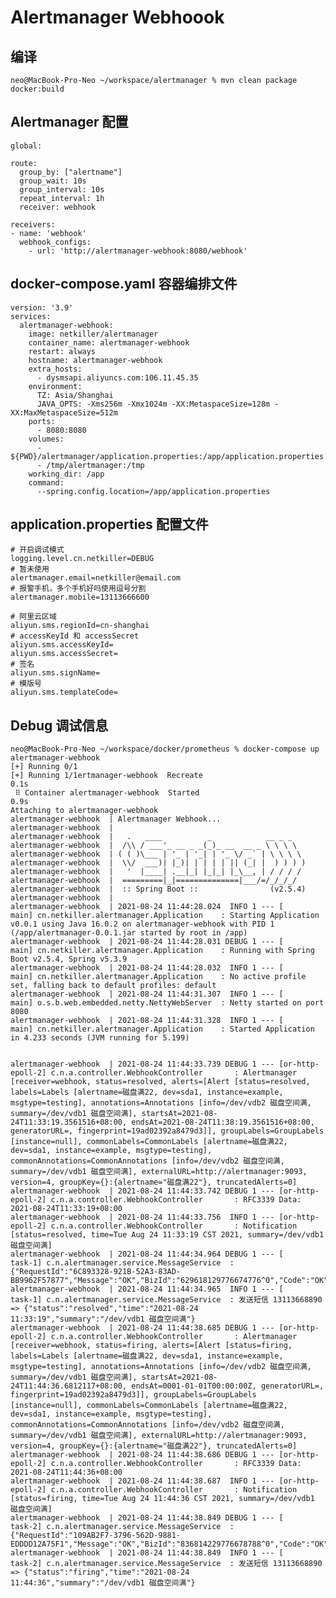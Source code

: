 # Alertmanager Webhoook

## 编译

	neo@MacBook-Pro-Neo ~/workspace/alertmanager % mvn clean package docker:build

## Alertmanager 配置

	global:
	
	route:
	  group_by: ["alertname"]
	  group_wait: 10s
	  group_interval: 10s
	  repeat_interval: 1h
	  receiver: webhook
	
	receivers:
	- name: 'webhook'
	  webhook_configs:
	    - url: 'http://alertmanager-webhook:8080/webhook'
	
## docker-compose.yaml 容器编排文件

	version: '3.9'	
	services:
	  alertmanager-webhook:
	    image: netkiller/alertmanager
	    container_name: alertmanager-webhook
	    restart: always
	    hostname: alertmanager-webhook
	    extra_hosts:
	      - dysmsapi.aliyuncs.com:106.11.45.35
	    environment:
	      TZ: Asia/Shanghai
	      JAVA_OPTS: -Xms256m -Xmx1024m -XX:MetaspaceSize=128m -XX:MaxMetaspaceSize=512m
	    ports:
	      - 8080:8080
	    volumes:
	      - ${PWD}/alertmanager/application.properties:/app/application.properties
	      - /tmp/alertmanager:/tmp
	    working_dir: /app
	    command:
	      --spring.config.location=/app/application.properties
	    
## application.properties 配置文件	    

	# 开启调试模式
	logging.level.cn.netkiller=DEBUG
	# 暂未使用
	alertmanager.email=netkiller@email.com
	# 报警手机，多个手机好吗使用逗号分割
	alertmanager.mobile=13113666600
	
	# 阿里云区域
	aliyun.sms.regionId=cn-shanghai	
	# accessKeyId 和 accessSecret
	aliyun.sms.accessKeyId=
	aliyun.sms.accessSecret=
	# 签名
	aliyun.sms.signName=
	# 模版号
	aliyun.sms.templateCode=
	
## Debug 调试信息

	neo@MacBook-Pro-Neo ~/workspace/docker/prometheus % docker-compose up alertmanager-webhook  
	[+] Running 0/1
	[+] Running 1/1ertmanager-webhook  Recreate                                                                                                                                                            0.1s
	 ⠿ Container alertmanager-webhook  Started                                                                                                                                                             0.9s
	Attaching to alertmanager-webhook
	alertmanager-webhook  | Alertmanager Webhook...
	alertmanager-webhook  | 
	alertmanager-webhook  |   .   ____          _            __ _ _
	alertmanager-webhook  |  /\\ / ___'_ __ _ _(_)_ __  __ _ \ \ \ \
	alertmanager-webhook  | ( ( )\___ | '_ | '_| | '_ \/ _` | \ \ \ \
	alertmanager-webhook  |  \\/  ___)| |_)| | | | | || (_| |  ) ) ) )
	alertmanager-webhook  |   '  |____| .__|_| |_|_| |_\__, | / / / /
	alertmanager-webhook  |  =========|_|==============|___/=/_/_/_/
	alertmanager-webhook  |  :: Spring Boot ::                (v2.5.4)
	alertmanager-webhook  | 
	alertmanager-webhook  | 2021-08-24 11:44:28.024  INFO 1 --- [           main] cn.netkiller.alertmanager.Application    : Starting Application v0.0.1 using Java 16.0.2 on alertmanager-webhook with PID 1 (/app/alertmanager-0.0.1.jar started by root in /app)
	alertmanager-webhook  | 2021-08-24 11:44:28.031 DEBUG 1 --- [           main] cn.netkiller.alertmanager.Application    : Running with Spring Boot v2.5.4, Spring v5.3.9
	alertmanager-webhook  | 2021-08-24 11:44:28.032  INFO 1 --- [           main] cn.netkiller.alertmanager.Application    : No active profile set, falling back to default profiles: default
	alertmanager-webhook  | 2021-08-24 11:44:31.307  INFO 1 --- [           main] o.s.b.web.embedded.netty.NettyWebServer  : Netty started on port 8080
	alertmanager-webhook  | 2021-08-24 11:44:31.328  INFO 1 --- [           main] cn.netkiller.alertmanager.Application    : Started Application in 4.233 seconds (JVM running for 5.199)
	
	
	alertmanager-webhook  | 2021-08-24 11:44:33.739 DEBUG 1 --- [or-http-epoll-2] c.n.a.controller.WebhookController       : Alertmanager [receiver=webhook, status=resolved, alerts=[Alert [status=resolved, labels=Labels [alertname=磁盘满22, dev=sda1, instance=example, msgtype=testing], annotations=Annotations [info=/dev/vdb2 磁盘空间满, summary=/dev/vdb1 磁盘空间满], startsAt=2021-08-24T11:33:19.3561516+08:00, endsAt=2021-08-24T11:38:19.3561516+08:00, generatorURL=, fingerprint=19ad02392a8479d3]], groupLabels=GroupLabels [instance=null], commonLabels=CommonLabels [alertname=磁盘满22, dev=sda1, instance=example, msgtype=testing], commonAnnotations=CommonAnnotations [info=/dev/vdb2 磁盘空间满, summary=/dev/vdb1 磁盘空间满], externalURL=http://alertmanager:9093, version=4, groupKey={}:{alertname="磁盘满22"}, truncatedAlerts=0]
	alertmanager-webhook  | 2021-08-24 11:44:33.742 DEBUG 1 --- [or-http-epoll-2] c.n.a.controller.WebhookController       : RFC3339 Data: 2021-08-24T11:33:19+08:00
	alertmanager-webhook  | 2021-08-24 11:44:33.756  INFO 1 --- [or-http-epoll-2] c.n.a.controller.WebhookController       : Notification [status=resolved, time=Tue Aug 24 11:33:19 CST 2021, summary=/dev/vdb1 磁盘空间满]
	alertmanager-webhook  | 2021-08-24 11:44:34.964 DEBUG 1 --- [         task-1] c.n.alertmanager.service.MessageService  : {"RequestId":"6C893328-921B-52A3-83AD-BB9962F57877","Message":"OK","BizId":"629618129776674776^0","Code":"OK"}
	alertmanager-webhook  | 2021-08-24 11:44:34.965  INFO 1 --- [         task-1] c.n.alertmanager.service.MessageService  : 发送短信 13113668890 => {"status":"resolved","time":"2021-08-24 11:33:19","summary":"/dev/vdb1 磁盘空间满"}
	alertmanager-webhook  | 2021-08-24 11:44:38.685 DEBUG 1 --- [or-http-epoll-2] c.n.a.controller.WebhookController       : Alertmanager [receiver=webhook, status=firing, alerts=[Alert [status=firing, labels=Labels [alertname=磁盘满22, dev=sda1, instance=example, msgtype=testing], annotations=Annotations [info=/dev/vdb2 磁盘空间满, summary=/dev/vdb1 磁盘空间满], startsAt=2021-08-24T11:44:36.6812117+08:00, endsAt=0001-01-01T00:00:00Z, generatorURL=, fingerprint=19ad02392a8479d3]], groupLabels=GroupLabels [instance=null], commonLabels=CommonLabels [alertname=磁盘满22, dev=sda1, instance=example, msgtype=testing], commonAnnotations=CommonAnnotations [info=/dev/vdb2 磁盘空间满, summary=/dev/vdb1 磁盘空间满], externalURL=http://alertmanager:9093, version=4, groupKey={}:{alertname="磁盘满22"}, truncatedAlerts=0]
	alertmanager-webhook  | 2021-08-24 11:44:38.686 DEBUG 1 --- [or-http-epoll-2] c.n.a.controller.WebhookController       : RFC3339 Data: 2021-08-24T11:44:36+08:00
	alertmanager-webhook  | 2021-08-24 11:44:38.687  INFO 1 --- [or-http-epoll-2] c.n.a.controller.WebhookController       : Notification [status=firing, time=Tue Aug 24 11:44:36 CST 2021, summary=/dev/vdb1 磁盘空间满]
	alertmanager-webhook  | 2021-08-24 11:44:38.849 DEBUG 1 --- [         task-2] c.n.alertmanager.service.MessageService  : {"RequestId":"109AB2F7-3796-562D-9881-EDDDD12A75F1","Message":"OK","BizId":"836814229776678788^0","Code":"OK"}
	alertmanager-webhook  | 2021-08-24 11:44:38.849  INFO 1 --- [         task-2] c.n.alertmanager.service.MessageService  : 发送短信 13113668890 => {"status":"firing","time":"2021-08-24 11:44:36","summary":"/dev/vdb1 磁盘空间满"}